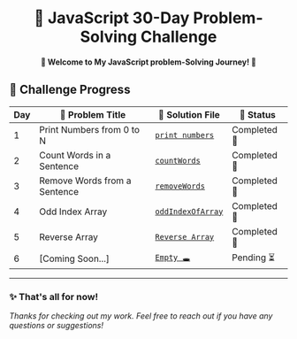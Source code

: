   <h1 align="center">🚀 JavaScript 30-Day Problem-Solving Challenge</h1>



<h4  align="center" > 🚀 Welcome to My JavaScript problem-Solving Journey! 🎯 </h4> 


## 📅 Challenge Progress  

| Day | 📌 Problem Title  | 📂 Solution File | 📆 Status |
|----|--------------------|-----------------|---|
| 1️ | Print Numbers from 0 to N | [`print numbers`](problems/printNumber(day1).js) | Completed 🎯 |
| 2️ | Count Words in a Sentence | [`countWords`](problems/countWords(day2).js )  | Completed 🎯 |
| 3️ | Remove Words from a Sentence | [`removeWords`](problems/removeWords(day3).js) | Completed 🎯 |
| 4️ | Odd Index Array | [`oddIndexOfArray`](problems/OddIndexArray(day4).js) | Completed 🎯|
| 5️ | Reverse Array | [`Reverse Array`](problems/reverseArray(day5).js) | Completed 🎯 |
| 6️ | [Coming Soon...] | [`Empty 🕳️`](#) | Pending ⏳ |
<!--
| 7️ | [Coming Soon...] | [`Empty 🕳️`](#) | Pending ⏳ |
| 8️ | [Coming Soon...] | [`Empty 🕳️`](#) | Pending ⏳ |
| 9️ | [Coming Soon...] | [`Empty 🕳️`](#) | Pending ⏳ |
| 10 | [Coming Soon...] | [`Empty 🕳️`](#) | Pending ⏳ |
| 1️1️ | [Coming Soon...] | [`Empty 🕳️`](#) | Pending ⏳ |
| 12 | [Coming Soon...] | [`Empty 🕳️`](#) | Pending ⏳ |
| 13️ | [Coming Soon...] | [`Empty 🕳️`](#) | Pending ⏳ |
| 14️ | [Coming Soon...] | [`Empty 🕳️`](#) | Pending ⏳ |
| 15️ | [Coming Soon...] | [`Empty 🕳️`](#) | Pending ⏳ |
| 16️ | [Coming Soon...] | [`Empty 🕳️`](#) | Pending ⏳ |
| 17️ | [Coming Soon...] | [`Empty 🕳️`](#) | Pending ⏳ |
| 18️ | [Coming Soon...] | [`Empty 🕳️`](#) | Pending ⏳ |
| 19️ | [Coming Soon...] | [`Empty 🕳️`](#) | Pending ⏳ |
| 20️ | [Coming Soon...] | [`Empty 🕳️`](#) | Pending ⏳ |
| 21 | [Coming Soon...] | [`Empty 🕳️`](#) | Pending ⏳ |
| 22 | [Coming Soon...] | [`Empty 🕳️`](#) | Pending ⏳ |
| 23️ | [Coming Soon...] | [`Empty 🕳️`](#) | Pending ⏳ |
| 24️ | [Coming Soon...] | [`Empty 🕳️`](#) | Pending ⏳ |
| 25️ | [Coming Soon...] | [`Empty 🕳️`](#) | Pending ⏳ |
| 26️ | [Coming Soon...] | [`Empty 🕳️`](#) | Pending ⏳ |
| 27️ | [Coming Soon...] | [`Empty 🕳️`](#) | Pending ⏳ |
| 28️ | [Coming Soon...] | [`Empty 🕳️`](#) | Pending ⏳ |
| 29️ | [Coming Soon...] | [`Empty 🕳️`](#) | Pending ⏳ |
| 3️0️ | [Coming Soon...] | [`Empty 🕳️`](#) | Pending ⏳ |
  -->

 


---
<!-- 
## 📂 Code Previews

### 📝 Day 1: Print Numbers from 0 to N [`🔗`](problems/day1.js)
**Problem Statement**: Write a JavaScript function `printNumbers(N)` that prints all numbers from **0 to N**.

#### Code :
```javascript
function printNumber(N) {
  if (N >= 0) {
 for (let i = 0; i <= N; i++) {
console.log(i);
 }
  }
}
printNumber(5);
//output :0 1 2 3 4 5

```
### 📝 Day 2: Word Counter [`🔗`](problems/countWords(day2).js)
**Problem Statement**: Write a JavaScript function `countWords()`  that takes a string and returns the number of words contained in this string .
#### Code :
```javascript
function countWords(sentence) {
  let words = 0;
  let isWord = false;

  for (const char of sentence) {

 if (char != " ") {
if (!isWord) {
  words++;
  isWord = true;
}
 } else {
isWord = false;
 }
  }
  return words;
}
const output = countWords("DEV ZeroOne is a Next-Gen Programming Learning Platform.");
const output2 = countWords(" ");
console.log(output,output2);
//output 8 0
```

### 📝 Day 3: Remove Words [`🔗`](problems/removeWords.js)
**Problem Statement**: Write a JavaScript function `removeWords()` that takes a string and returns the string without the first three words.
- If the input is null, undefined, or the empty string, it returns "Invalid input".
-  If the string length is three or less, it returns "String too short to remove".
- Do not use any built-in string methods such as .slice() or .substring().
#### Code :
```javascript
function removeWords(sentence) {
 
if( sentence === null ||
  sentence === undefined || 
  sentence === ""){
  return "Invalid Input "
 }

 if(typeof sentence !== 'string'){
return "Invalid Input" 
 }  

let removeWord =''
let isWhiteSpaces = true;

  for (const word  of sentence) {
  if(word !== " "){
isWhiteSpaces = false;
break;
  }

  if(isWhiteSpaces){
return "Invalid Input";
  }
 }

 if(sentence.length <= 3){
  return " String is too short to remove";
 }
 
 for(let i = 3; i < sentence.length; i++){

  removeWord = removeWord + sentence[i];

  }
 return removeWord;
}

console.log(removeWords("Dev Zero One")); // Zero One
console.log(removeWords("I love programming"));// ove programming
console.log(removeWords("yes"));// String is too Short to remove
console.log(removeWords(""));// Invalid Input
console.log(removeWords(555));// Invalid Input
console.log(removeWords(null));// Invalid Input


 
```
### 📝 Day 4: Odd Indexed Elements [`🔗`](problems/manipulationOddIndexArry.js)
**Problem Statement**: Write a JavaScript function that takes an array and returns a new array containing all the odd indexed elements from the original array. The function should handle the following cases.
- If the input array is empty or not an array, it returns "Invalid Array".
- If the input array contains non-numeric elements, it returns "Invalid Array".
- If the length of the original array is less than 3, the function adds "DEVZEROONE" to the beginning and if the length of the original array more than 3, the function adds "DEVZEROONE" to the end.
- We consider a 0-indexed position as an odd number.
#### Code :
```javascript
function oddIndexOfArray(arrays){

 if(arrays.length === 0 || 
  !Array.isArray(arrays)){
  return "Invalid Array"
 }

 for (const number of arrays) {
  if(typeof number !== 'number'){
return "Invalid Array "
  }
 
 }

 let newArray = []
 newArray.push(arrays[0]);

 for( let i = 0; i < arrays.length ; i++ ){
  i % 2 !== 0 ? newArray.push(arrays[i]) : null;
 }
 newArray.length < 3 ? newArray.push("DEVZEROONE") : newArray.unshift("DEVZEROONE");

 return newArray;
}

const num = [ 12, 15, 8];
const num2 = [12, 15, 8, 65, 20, 111];

console.log(oddIndexOfArray(num)); // [ 12, 15, 'DEVZEROONE' ]

console.log(oddIndexOfArray(num2));//[ 'DEVZEROONE', 12, 15, 65, 111 ]

```


### 📝 Day 5: [Coming Soon...] [`🔗`](#)
**Problem Statement**: [`emty 🕳️`]
#### Code :
```javascript
console.log('output is on the way ')

``` -->
<!--  
### 📝 Day 6: [Coming Soon...] [`🔗`](#)
**Problem Statement**: [`emty 🕳️`]
#### Code :
```javascript 
console.log('output is on the way ')

```

 ### 📝 Day 7: [Coming Soon...] [`🔗`](#) 
 **Problem Statement**: 

 #### Code: 
```javascript  
console.log('output is on the way ')
``` 
### 📝 Day 8: [Coming Soon...] [`🔗`](#) 
**Problem Statement**: 
#### Code: 
```javascript  
console.log('output is on the way ')
``` 
### 📝 Day 9: [Coming Soon...] [`🔗`](#) **Problem Statement**: 
#### Code:  
```javascript  
console.log('output is on the way ')
``` 
### 📝 Day 10: [Coming Soon...] [`🔗`](#) **Problem Statement**: 
#### Code:  
```javascript  
console.log('output is on the way ')
``` 
### 📝 Day 11: [Coming Soon...] [`🔗`](#) **Problem Statement**: 
#### Code:  
```javascript  
console.log('output is on the way ')
``` 
### 📝 Day 12: [Coming Soon...] [`🔗`](#) **Problem Statement**: 
#### Code:  
```javascript  
console.log('output is on the way ')
``` 
### 📝 Day 13: [Coming Soon...] [`🔗`](#) **Problem Statement**: 
#### Code:  
```javascript  
console.log('output is on the way ')
``` 
### 📝 Day 14: [Coming Soon...] [`🔗`](#) **Problem Statement**: 
#### Code:  
```javascript  
console.log('output is on the way ')
``` 
### 📝 Day 15: [Coming Soon...] [`🔗`](#) **Problem Statement**: 
#### Code:  
```javascript  
console.log('output is on the way ')
``` 
### 📝 Day 16: [Coming Soon...] [`🔗`](#) **Problem Statement**: 
#### Code:  
```javascript  
console.log('output is on the way ')
``` 
### 📝 Day 17: [Coming Soon...] [`🔗`](#) **Problem Statement**: 
#### Code:  
```javascript  
console.log('output is on the way ')
``` 
### 📝 Day 18: [Coming Soon...] [`🔗`](#) **Problem Statement**: 
#### Code:  
```javascript  
console.log('output is on the way ')
``` 
### 📝 Day 19: [Coming Soon...] [`🔗`](#) **Problem Statement**: 
#### Code:  
```javascript  
console.log('output is on the way ')
``` 
### 📝 Day 20: [Coming Soon...] [`🔗`](#) **Problem Statement**: 
#### Code:  
```javascript  
console.log('output is on the way ')
``` 
### 📝 Day 21: [Coming Soon...] [`🔗`](#) **Problem Statement**: 
#### Code:  
```javascript  
console.log('output is on the way ')
``` 
### 📝 Day 22: [Coming Soon...] [`🔗`](#) **Problem Statement**: 
#### Code:  
```javascript  
console.log('output is on the way ')
``` 
### 📝 Day 23: [Coming Soon...] [`🔗`](#) **Problem Statement**: 
#### Code:  
```javascript  
console.log('output is on the way ')
``` 
### 📝 Day 24: [Coming Soon...] [`🔗`](#) **Problem Statement**: 
#### Code:  
```javascript  
console.log('output is on the way ')
``` 
### 📝 Day 25: [Coming Soon...] [`🔗`](#) **Problem Statement**: 
#### Code:  
```javascript  
console.log('output is on the way ')
``` 
### 📝 Day 26: [Coming Soon...] [`🔗`](#) **Problem Statement**: 
#### Code:  
```javascript  
console.log('output is on the way ')
``` 
### 📝 Day 27: [Coming Soon...] [`🔗`](#) **Problem Statement**: 
#### Code:  
```javascript  
console.log('output is on the way ')
``` 
### 📝 Day 28: [Coming Soon...] [`🔗`](#) **Problem Statement**: 
#### Code:  
```javascript  
console.log('output is on the way ')
``` 
### 📝 Day 29: [Coming Soon...] [`🔗`](#) **Problem Statement**: 
#### Code:  
```javascript  
console.log('output is on the way ')
``` 
### 📝 Day 30: [Coming Soon...] [`🔗`](#) **Problem Statement**: 
#### Code:  
```javascript  
console.log('output is on the way ')
``` 
-->
### ✨ That's all for now!

*Thanks for checking out my work. Feel free to reach out if you have any questions or suggestions!*
